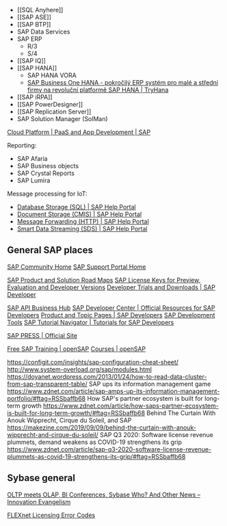 - [[SQL Anyhere]]
- [[SAP ASE]]
- [[SAP BTP]]
- SAP Data Services
- SAP ERP
	- R/3
	- S/4
- [[SAP IQ]]
- [[SAP HANA]]
	- SAP HANA VORA
	- [SAP Business One HANA - pokročilý ERP systém pro malé a střední firmy na revoluční platformě SAP HANA | TryHana](https://www.tryhana.cz/)
- [[SAP iRPA]]
- [[SAP PowerDesigner]]
- [[SAP Replication Server]]
- SAP Solution Manager (SolMan)

[Cloud Platform | PaaS and App Development | SAP](https://www.sap.com/products/cloud-platform.html)

Reporting:
- SAP Afaria
- SAP Business objects
- SAP Crystal Reports
- SAP Lumira

Message processing for IoT:
- [Database Storage (SQL) | SAP Help Portal](https://help.sap.com/docs/SAP_CP_IOT_NEO/7436c3125dd5491f939689f18954b1e9/c665f61f0bf64aaca766d9d1a84a9710.html)
- [Document Storage (CMIS) | SAP Help Portal](https://help.sap.com/docs/SAP_CP_IOT_NEO/7436c3125dd5491f939689f18954b1e9/7893eb515024433a93acb54afb2b677e.html)
- [Message Forwarding (HTTP) | SAP Help Portal](https://help.sap.com/docs/SAP_CP_IOT_NEO/7436c3125dd5491f939689f18954b1e9/65055489297046f3808757aa7eeb779d.html)
- [Smart Data Streaming (SDS) | SAP Help Portal](https://help.sap.com/docs/SAP_CP_IOT_NEO/7436c3125dd5491f939689f18954b1e9/b81fd20c92574587ae745aa692f2976c.html)


## General SAP places

[SAP Community Home](https://community.sap.com/)
[SAP Support Portal Home](https://support.sap.com/en/index.html)

[SAP Product and Solution Road Maps](https://www.sap.com/products/roadmaps.html)
[SAP License Keys for Preview, Evaluation and Developer Versions](https://go.support.sap.com/minisap/#/minisap)
[Developer Trials and Downloads | SAP Developer](https://developers.sap.com/trials-downloads.html)

[SAP API Business Hub](https://api.sap.com/)
[SAP Developer Center | Official Resources for SAP Developers](https://developers.sap.com/)
[Product and Topic Pages | SAP Developers](https://developers.sap.com/topics.html)
[SAP Development Tools](https://tools.hana.ondemand.com/)
[SAP Tutorial Navigator | Tutorials for SAP Developers](https://developers.sap.com/tutorial-navigator.html)

[SAP PRESS | Official Site](https://www.sap-press.com/?utm_source=adwords&utm_campaign=Book+Keywords+-+Search&utm_term=sappress&utm_medium=ppc&hsa_net=adwords&hsa_mt=p&hsa_cam=710551396&hsa_src=g&hsa_ad=617395207432&hsa_grp=140667142015&hsa_kw=sappress&hsa_acc=5140168683&hsa_ver=3&hsa_tgt=kwd-303002601803&gclid=Cj0KCQiAgaGgBhC8ARIsAAAyLfFo6UmyYDlJk_-YTKFy8SLlR5NQrMufKpkYXRFDbtYBvuFDleWDbz4aAhueEALw_wcB)

[Free SAP Training | openSAP](https://open.sap.com/)
[Courses | openSAP](https://open.sap.com/courses)


https://configit.com/insights/sap-configuration-cheat-sheet/
http://www.system-overload.org/sap/modules.html
https://doyanet.wordpress.com/2013/01/24/how-to-read-data-cluster-from-sap-transparent-table/
SAP ups its information management game https://www.zdnet.com/article/sap-amps-up-its-information-management-portfolio/#ftag=RSSbaffb68
How SAP's partner ecosystem is built for long-term growth https://www.zdnet.com/article/how-saps-partner-ecosystem-is-built-for-long-term-growth/#ftag=RSSbaffb68
Behind The Curtain With Anouk Wipprecht, Cirque du Soleil, and SAP https://makezine.com/2019/09/09/behind-the-curtain-with-anouk-wipprecht-and-cirque-du-soleil/
SAP Q3 2020: Software license revenue plummets, demand weakens as COVID-19 strengthens its grip https://www.zdnet.com/article/sap-q3-2020-software-license-revenue-plummets-as-covid-19-strengthens-its-grip/#ftag=RSSbaffb68

## Sybase general

[OLTP meets OLAP, BI Conferences, Sybase Who? And Other News – Innovation Evangelism](https://timoelliott.com/blog/2013/01/oltp-meets-olap-bi-conferences-sybase-who-and-other-news.html)

[FLEXnet Licensing Error Codes](http://media.3ds.com/support/simulia/public/flexlm108/EndUser/chap13.htm)
